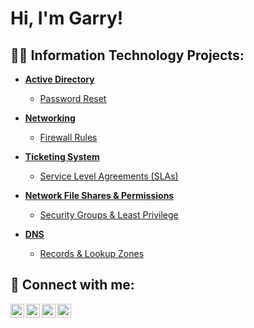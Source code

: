 <h1>Hi, I'm Garry! <br/></h1>

<h2>👨‍💻 Information Technology Projects:</h2>

- <b>[Active Directory](https://github.com/garrynwong/active-directory)</b>
  - [Password Reset](https://github.com/garrynwong/Password-Reset)
 
- <b>[Networking](https://github.com/garrynwong/networking)</b>
  - [Firewall Rules](https://github.com/garrynwong/Firewall-Rules)
 
- <b>[Ticketing System](https://github.com/garrynwong/ticketing-system)</b>
  - [Service Level Agreements (SLAs)](https://github.com/garrynwong/Service-Level-Agreements-SLAs-)
 
- <b>[Network File Shares & Permissions](https://github.com/garrynwong/Network-File-Shares-Permissions)</b>
  - [Security Groups & Least Privilege](https://github.com/garrynwong/Security-Groups-Least-Privilege)
 
- <b>[DNS](https://github.com/garrynwong/DNS)</b>
  - [Records & Lookup Zones](https://github.com/garrynwong/Records-Lookup-Zones)

<h2> 🤳 Connect with me:</h2>

[<img align="left" alt="JoshMadakor | YouTube" width="22px" src="https://cdn.jsdelivr.net/npm/simple-icons@v3/icons/youtube.svg" />][youtube]
[<img align="left" alt="JoshMadakor | Twitter" width="22px" src="https://cdn.jsdelivr.net/npm/simple-icons@v3/icons/twitter.svg" />][twitter]
[<img align="left" alt="JoshMadakor | LinkedIn" width="22px" src="https://cdn.jsdelivr.net/npm/simple-icons@v3/icons/linkedin.svg" />][linkedin]
[<img align="left" alt="JoshMadakor | Instagram" width="22px" src="https://cdn.jsdelivr.net/npm/simple-icons@v3/icons/instagram.svg" />][instagram]

[twitter]: https://twitter.com/
[youtube]: https://www.youtube.com/
[instagram]: https://www.instagram.com
[linkedin]: https://linkedin.com

<!--
**joshmadakor1/joshmadakor1** is a ✨ _special_ ✨ repository because its `README.md` (this file) appears on your GitHub profile.

Here are some ideas to get you started:

- 🔭 I’m currently working on ...
- 🌱 I’m currently learning ...
- 👯 I’m looking to collaborate on ...
- 🤔 I’m looking for help with ...
- 💬 Ask me about ...
- 📫 How to reach me: ...
- 😄 Pronouns: ...
- ⚡ Fun fact: ...
-->
